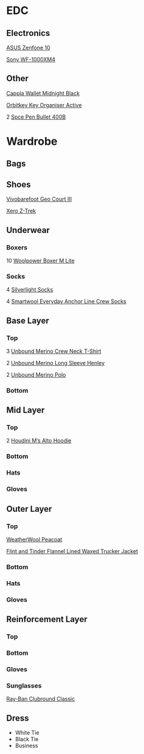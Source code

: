 # EDC

## Electronics

[ASUS Zenfone 10](https://www.asus.com/se/mobile-handhelds/phones/zenfone/zenfone-10/)

[Sony WF-1000XM4](https://www.sony.se/electronics/truly-wireless/wf-1000xm4)

## Other

[Cappla Wallet Midnight Black](https://cappla.com/collections/wallets/products/midnight-black)

[Orbitkey Key Organiser Active](https://www.orbitkey.com/collections/key-organiser/products/orbitkey-2-0-active?variant=8198980993120)

2 [Spce Pen Bullet 400B](https://www.spacepen.com/400B.aspx)

# Wardrobe

## Bags

## Shoes

[Vivobarefoot Geo Court III](https://www.vivobarefoot.com/se/geo-court-iii-mens?colour=Naturell)

[Xero Z-Trek](https://www.xeroshoes.eu/shop/sandals/ztrek-men/)

## Underwear

### Boxers

10 [Woolpower Boxer M Lite](https://woolpower.se/shop/produkt/boxer-ms-lite/)

### Socks

4 [Silverlight Socks](https://silverlight.store/product/silverlight-socks/)

4 [Smartwool Everyday Anchor Line Crew Socks](https://www.smartwool.com/shop/everyday-anchor-line-crew-socks-sw001735?variationId=122)

## Base Layer

### Top

3 [Unbound Merino Crew Neck T-Shirt](https://unboundmerino.com/collections/shirts/products/merino-wool-crew-neck-t-shirt?variant=39673249103966)

2 [Unbound Merino Long Sleeve Henley](https://unboundmerino.com/collections/tops/products/merino-wool-henley?variant=39993432277086)

2 [Unbound Merino Polo](https://unboundmerino.com/products/merino-polo?variant=39839867338846)

### Bottom

## Mid Layer

### Top

2 [Houdini M’s Alto Hoodie](https://houdinisportswear.com/sv-se/clothing/sweaters-hoodies/mens-alto-houdi-840032?color=840032900)

### Bottom

### Hats

### Gloves

## Outer Layer

### Top

[WeatherWool Peacoat](https://weatherwool.com/collections/jackets/products/weatherwool-peacoat?variant=45011720569079)

[Flint and Tinder Flannel Lined Waxed Trucker Jacket](https://huckberry.com/store/flint-and-tinder/category/p/55166-flannel-lined-waxed-trucker-jacket)

### Bottom

### Hats

### Gloves

## Reinforcement Layer

### Top

### Bottom

### Gloves

### Sunglasses

[Ray-Ban Clubround Classic](https://www.ray-ban.com/sweden/sunglasses/RB4246%20UNISEX%20clubround%20classic-svart/8053672559682)

## Dress

- White Tie
- Black Tie
- Business
